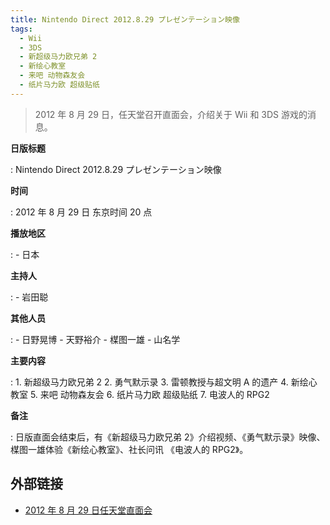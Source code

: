 ```yaml
---
title: Nintendo Direct 2012.8.29 プレゼンテーション映像
tags:
  - Wii
  - 3DS
  - 新超级马力欧兄弟 2
  - 新绘心教室
  - 来吧 动物森友会
  - 纸片马力欧 超级贴纸
---
```


> 2012 年 8 月 29 日，任天堂召开直面会，介绍关于 Wii 和 3DS 游戏的消息。

**日版标题**

:   Nintendo Direct 2012.8.29 プレゼンテーション映像

**时间**

:   2012 年 8 月 29 日 东京时间 20 点

**播放地区**

:   - 日本

**主持人**

:   - 岩田聪

**其他人员**

:   - 日野晃博
	- 天野裕介
	- 楳图一雄
	- 山名学

**主要内容**

:	1. 新超级马力欧兄弟 2
	2. 勇气默示录
	3. 雷顿教授与超文明 A 的遗产
	4. 新绘心教室
	5. 来吧 动物森友会
	6. 纸片马力欧 超级贴纸
	7. 电波人的 RPG2

**备注**

:   日版直面会结束后，有《新超级马力欧兄弟 2》介绍视频、《勇气默示录》映像、楳图一雄体验《新绘心教室》、社长问讯 《电波人的 RPG2》。

## 外部链接

- [2012 年 8 月 29 日任天堂直面会](https://www.bilibili.com/video/BV15J411R7ki/)
